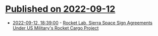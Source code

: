 # [Published on 2022-09-12](index.md)

* [2022-09-12, 18:39:00](https://soylentnews.org/article.pl?sid=22/09/11/201245&from=rss) - [Rocket Lab, Sierra Space Sign Agreements Under US Military's Rocket Cargo Project](https://soylentnews.org/article.pl?sid=22/09/11/201245&from=rss)
